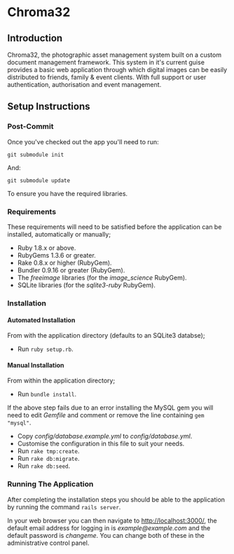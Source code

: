Chroma32
========

Introduction
------------

Chroma32, the photographic asset management system built on a
custom document management framework. This system in it's
current guise provides a basic web application through which
digital images can be easily distributed to friends, family &
event clients. With full support or user authentication,
authorisation and event management.

Setup Instructions
------------------

### Post-Commit

Once you've checked out the app you'll need to run:

    git submodule init
    
And:

    git submodule update
    
To ensure you have the required libraries.

### Requirements

These requirements will need to be satisfied before the
application can be installed, automatically or manually;

- Ruby 1.8.x or above.
- RubyGems 1.3.6 or greater.
- Rake 0.8.x or higher (RubyGem).
- Bundler 0.9.16 or greater (RubyGem).
- The _freeimage_ libraries (for the _image\_science_ RubyGem).
- SQLite libraries (for the _sqlite3-ruby_ RubyGem).

### Installation

#### Automated Installation

From with the application directory (defaults to an SQLite3
databse);

- Run `ruby setup.rb`.

#### Manual Installation

From within the application directory;

- Run `bundle install`.

If the above step fails due to an error installing the MySQL gem
you will need to edit _Gemfile_ and comment or remove the line
containing `gem "mysql"`.

- Copy _config/database.example.yml_ to _config/database.yml_.
- Customise the configuration in this file to suit your needs.
- Run `rake tmp:create`.
- Run `rake db:migrate`.
- Run `rake db:seed`.


### Running The Application

After completing the installation steps you should be able to
the application by running the command `rails server`.

In your web browser you can then navigate to [http://localhost:3000/](http://localhost:3000/),
the default email address for logging in is _example@example.com_
and the default password is _changeme_. You can change both of these
in the administrative control panel.
